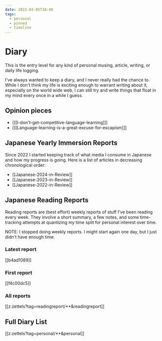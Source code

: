 ```yaml
---
date: 2022-03-05T18:48
tags:
  - personal
  - pinned
  - timeline
---
```


# Diary

This is the entry level for any kind of personal musing, article, writing, or
daily life logging.

I've always wanted to keep a diary, and I never really had the chance to. While
I don't think my life is exciting enough to warrant writing about it, especially
on the world wide web, I can still try and write things that float in my mind
every once in a while I guess.

## Opinion pieces

 - [[[I-don't-get-competitive-language-learning]]]
 - [[[Language-learning-is-a-great-excuse-for-escapism]]]

## Japanese Yearly Immersion Reports

Since 2022 I started keeping track of what media I consume in Japanese and how
my progress is going. Here is a list of articles in decreasing chronological
order:

 - [[Japanese-2024-in-Review]]
 - [[Japanese-2023-in-Review]]
 - [[Japanese-2022-in-Review]]

## Japanese Reading Reports

Reading reports are (best effort) weekly reports of stuff I've been reading
every week. They involve a short summary, a few notes, and some time-tracking
attempts at quantizing my time split for personal interest over time.

NOTE: I stopped doing weekly reports. I might start again one day, but I just
didn't have enough time.

### Latest report

[[b4ad1089]]

### First report

[[f4c00dc5]]

### All reports

[[z:zettels?tag=readingreport/**&readingreport]]

## Full Diary List

[[z:zettels?tag=personal/**&personal]]

